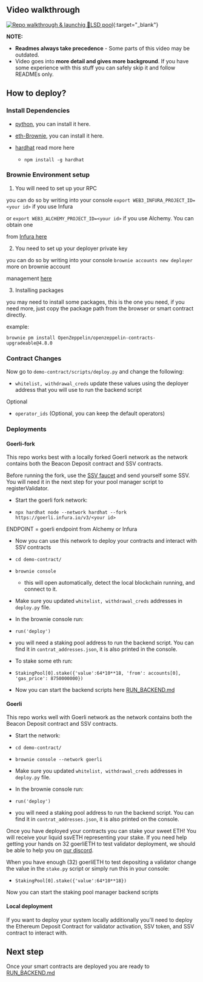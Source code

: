 ## Video walkthrough

[![Repo walkthrough & launchig 🌈LSD pool](http://img.youtube.com/vi/4xgCsi_kSVI/0.jpg)](http://www.youtube.com/watch?v=4xgCsi_kSVI "Repo walkthrough & launchig 🌈LSD pool"){:target="\_blank"}

**NOTE:**

- **Readmes always take precedence** - Some parts of this video may be outdated.
- Video goes into **more detail and gives more background**. If you have some experience with this stuff you can safely skip it and follow READMEs only.

## How to deploy?

### Install Dependencies

- [python](https://www.python.org/downloads/), you can install it here.

- [eth-Brownie](https://eth-brownie.readthedocs.io/en/stable/install.html), you can install it here.

- [hardhat](https://hardhat.org/hardhat-runner/docs/getting-started#installation) read more here
  - `npm install -g hardhat`

### Brownie Environment setup

1. You will need to set up your RPC

you can do so by writing into your console `export WEB3_INFURA_PROJECT_ID=<your id>` if you use Infura

or `export WEB3_ALCHEMY_PROJECT_ID=<your id>` if you use Alchemy. You can obtain one

from [Infura here](https://app.infura.io/)

2. You need to set up your deployer private key

you can do so by writing into your console `brownie accounts new deployer` more on brownie account

management [here](https://eth-brownie.readthedocs.io/en/stable/account-management.html#local-accounts)

3. Installing packages

you may need to install some packages, this is the one you need, if you need more, just copy the package path from the browser or smart contract directly.

example:

```
brownie pm install OpenZeppelin/openzeppelin-contracts-upgradeable@4.8.0
```

### Contract Changes

Now go to `demo-contract/scripts/deploy.py` and change the following:

- `whitelist, withdrawal_creds` update these values using the deployer address that you will use to run the backend script

Optional

- `operator_ids` (Optional, you can keep the default operators)

### Deployments

#### Goerli-fork

This repo works best with a locally forked Goerli network as the network contains both the Beacon Deposit contract and SSV contracts.

Before running the fork, use the [SSV faucet](https://faucet.ssv.network/) and send yourself some SSV. You will need it in the next step for your pool manager script to registerValidator.

- Start the goerli fork network:

- `npx hardhat node --network hardhat --fork https://goerli.infura.io/v3/<your id>`

ENDPOINT = goerli endpoint from Alchemy or Infura

- Now you can use this network to deploy your contracts and interact with SSV contracts

- `cd demo-contract/`

- `brownie console`

  - this will open automatically, detect the local blockchain running, and connect to it.

- Make sure you updated `whitelist, withdrawal_creds` addresses in `deploy.py` file.

- In the brownie console run:

- `run('deploy')`

- you will need a staking pool address to run the backend script. You can find it in `contrat_addresses.json`, it is also printed in the console.

- To stake some eth run:
- `StakingPool[0].stake({'value':64*10**18, 'from': accounts[0], 'gas_price': 8750000000})`

- Now you can start the backend scripts here [RUN_BACKEND.md](RUN_BACKEND.md)

#### Goerli

This repo works well with Goerli network as the network contains both the Beacon Deposit contract and SSV contracts.

- Start the network:

- `cd demo-contract/`

- `brownie console --network goerli`

- Make sure you updated `whitelist, withdrawal_creds` addresses in `deploy.py` file.

- In the brownie console run:

- `run('deploy')`

- you will need a staking pool address to run the backend script. You can find it in `contrat_addresses.json`, it is also printed on the console.

Once you have deployed your contracts you can stake your sweet ETH! You will receive your liquid ssvETH representing your stake. If you need help getting your hands on 32 goerliETH to test validator deployment, we should be able to help you on [our discord](https://discord.com/invite/AbYHBfjkDY).

When you have enough (32) goerliETH to test depositing a validator change the value in the `stake.py` script or simply run this in your console:

- `StakingPool[0].stake({'value':64*10**18})`

Now you can start the staking pool manager backend scripts

#### Local deployment

If you want to deploy your system locally additionally you'll need to deploy the Ethereum Deposit Contract for validator activation, SSV token, and SSV contract to interact with.

## Next step

Once your smart contracts are deployed you are ready to [RUN_BACKEND.md](RUN_BACKEND.md)
